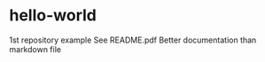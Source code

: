 hello-world
===========

1st repository example
See README.pdf
  Better documentation than markdown file

